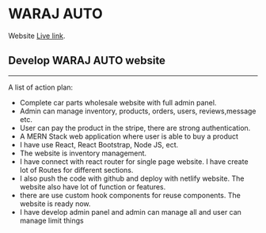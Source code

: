 # WARAJ AUTO

Website [Live link](https://manufacturer-website-8abb8.firebaseapp.com).


## Develop WARAJ AUTO website 
***
A list of action plan:
* Complete car parts wholesale website with full admin panel. 
* Admin can manage inventory, products, orders, users, reviews,message etc.
* User can pay the product in the stripe, there are strong authentication.
* A MERN Stack web application where user is able to buy a product
* I have use React, React Bootstrap, Node JS, ect. 
* The website is inventory management. 
* I have connect with react router for single page website. I have create lot of Routes for different sections.  
* I also push the code with github and deploy with netlify website. The website also have lot of function or features.
* there are use custom hook components for reuse components. The website is ready now. 
* I have develop admin panel and admin can manage all and user can manage limit things
